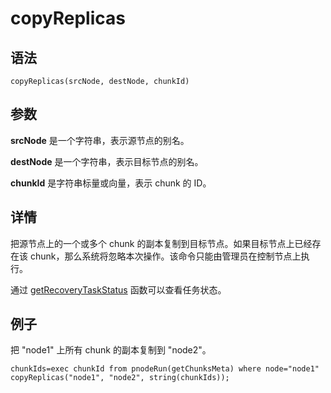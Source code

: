 # copyReplicas

## 语法

`copyReplicas(srcNode, destNode, chunkId)`

## 参数

**srcNode** 是一个字符串，表示源节点的别名。

**destNode** 是一个字符串，表示目标节点的别名。

**chunkId** 是字符串标量或向量，表示 chunk 的 ID。

## 详情

把源节点上的一个或多个 chunk 的副本复制到目标节点。如果目标节点上已经存在该
chunk，那么系统将忽略本次操作。该命令只能由管理员在控制节点上执行。

通过 [getRecoveryTaskStatus](../g/getRecoveryTaskStatus.html) 函数可以查看任务状态。

## 例子

把 "node1" 上所有 chunk 的副本复制到 "node2"。

```
chunkIds=exec chunkId from pnodeRun(getChunksMeta) where node="node1"
copyReplicas("node1", "node2", string(chunkIds));
```

